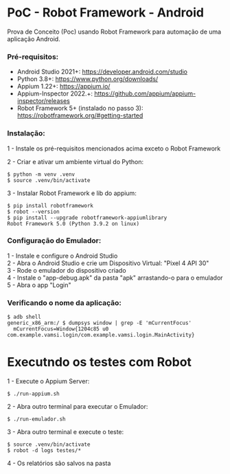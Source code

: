 # PoC - Robot Framework - Android

Prova de Conceito (Poc) usando Robot Framework para automação de uma aplicação Android.


### Pré-requisitos:

- Android Studio 2021+: https://developer.android.com/studio
- Python 3.8+: https://www.python.org/downloads/
- Appium 1.22+: https://appium.io/
- Appium-Inspector 2022.+: https://github.com/appium/appium-inspector/releases
- Robot Framework 5+ (instalado no passo 3): https://robotframework.org/#getting-started


### Instalação:

1 - Instale os pré-requisitos mencionados acima exceto o Robot Framework

2 - Criar e ativar um ambiente virtual do Python:
```
$ python -m venv .venv
$ source .venv/bin/activate
```

3 - Instalar Robot Framework e lib do appium:
```
$ pip install robotframework
$ robot --version
$ pip install --upgrade robotframework-appiumlibrary
Robot Framework 5.0 (Python 3.9.2 on linux)
```


### Configuração do Emulador:

1 - Instale e configure o Android Studio  
2 - Abra o Android Studio e crie um Dispositivo Virtual: "Pixel 4 API 30"  
3 - Rode o emulador do dispositivo criado  
4 - Instale o "app-debug.apk" da pasta "apk" arrastando-o para o emulador  
5 - Abra o app "Login"  

### Verificando o nome da aplicação:

```
$ adb shell
generic_x86_arm:/ $ dumpsys window | grep -E 'mCurrentFocus'
  mCurrentFocus=Window{1204c85 u0 com.example.vamsi.login/com.example.vamsi.login.MainActivity}
```

# Executndo os testes com Robot

1 - Execute o Appium Server:
```
$ ./run-appium.sh
```

2 - Abra outro terminal para executar o Emulador:
```
$ ./run-emulador.sh
```

3 - Abra outro terminal e execute o teste:
```
$ source .venv/bin/activate
$ robot -d logs testes/*
```

4 - Os relatórios são salvos na pasta <logs>